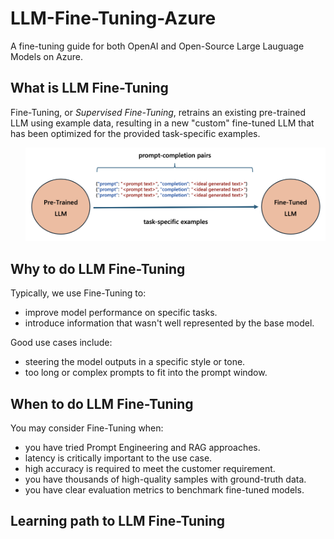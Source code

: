 # LLM-Fine-Tuning-Azure
A fine-tuning guide for both OpenAI and Open-Source Large Lauguage Models on Azure.

## What is LLM Fine-Tuning
Fine-Tuning, or *Supervised Fine-Tuning*, retrains an existing pre-trained LLM using example data, resulting in a new "custom" fine-tuned LLM that has been optimized for the provided task-specific examples. 
<ol><img src="labs/images/screenshot-fine-tuning-illustration-diagram.png" alt="Screenshot of What is Fine-Tuning illustration diagram." width="600"/></ol>

## Why to do LLM Fine-Tuning
Typically, we use Fine-Tuning to:
- improve model performance on specific tasks.
- introduce information that wasn't well represented by the base model.

Good use cases include: 
- steering the model outputs in a specific style or tone.
- too long or complex prompts to fit into the prompt window.

## When to do LLM Fine-Tuning
You may consider Fine-Tuning when:
- you have tried Prompt Engineering and RAG approaches.
- latency is critically important to the use case.
- high accuracy is required to meet the customer requirement.
- you have thousands of high-quality samples with ground-truth data.
- you have clear evaluation metrics to benchmark fine-tuned models.

## Learning path to LLM Fine-Tuning



